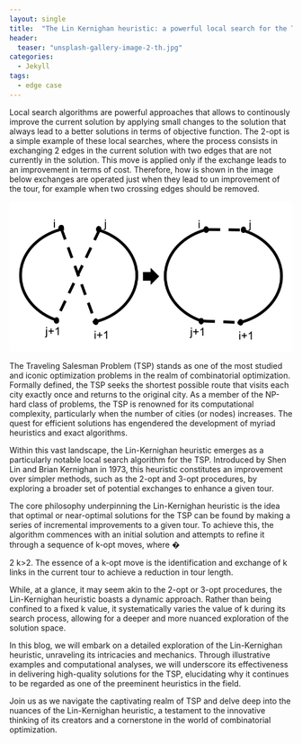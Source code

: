 ```yaml
---
layout: single
title:  "The Lin Kernighan heuristic: a powerful local search for the Traveling Salesman Problem"
header:
  teaser: "unsplash-gallery-image-2-th.jpg"
categories: 
  - Jekyll
tags:
  - edge case
---
```


Local search algorithms are powerful approaches that allows to continously improve the current solution by applying small changes to the solution that always lead to a better solutions in terms of objective function.
The 2-opt is a simple example of these local searches, where the process consists in exchanging 2 edges in the current solution with two edges that are not currently in the solution. This move is applied only if the exchange leads to an improvement in terms of cost.
Therefore, how is shown in the image below exchanges are operated just when they lead to un improvement of the tour, for example when two crossing edges should be removed.

![2-opt move example](../images/Two-Opt-operation.png)

The Traveling Salesman Problem (TSP) stands as one of the most studied and iconic optimization problems in the realm of combinatorial optimization. Formally defined, the TSP seeks the shortest possible route that visits each city exactly once and returns to the original city. As a member of the NP-hard class of problems, the TSP is renowned for its computational complexity, particularly when the number of cities (or nodes) increases. The quest for efficient solutions has engendered the development of myriad heuristics and exact algorithms.

Within this vast landscape, the Lin-Kernighan heuristic emerges as a particularly notable local search algorithm for the TSP. Introduced by Shen Lin and Brian Kernighan in 1973, this heuristic constitutes an improvement over simpler methods, such as the 2-opt and 3-opt procedures, by exploring a broader set of potential exchanges to enhance a given tour.

The core philosophy underpinning the Lin-Kernighan heuristic is the idea that optimal or near-optimal solutions for the TSP can be found by making a series of incremental improvements to a given tour. To achieve this, the algorithm commences with an initial solution and attempts to refine it through a sequence of k-opt moves, where 
�
>
2
k>2. The essence of a k-opt move is the identification and exchange of k links in the current tour to achieve a reduction in tour length.

While, at a glance, it may seem akin to the 2-opt or 3-opt procedures, the Lin-Kernighan heuristic boasts a dynamic approach. Rather than being confined to a fixed k value, it systematically varies the value of k during its search process, allowing for a deeper and more nuanced exploration of the solution space.

In this blog, we will embark on a detailed exploration of the Lin-Kernighan heuristic, unraveling its intricacies and mechanics. Through illustrative examples and computational analyses, we will underscore its effectiveness in delivering high-quality solutions for the TSP, elucidating why it continues to be regarded as one of the preeminent heuristics in the field.

Join us as we navigate the captivating realm of TSP and delve deep into the nuances of the Lin-Kernighan heuristic, a testament to the innovative thinking of its creators and a cornerstone in the world of combinatorial optimization.




